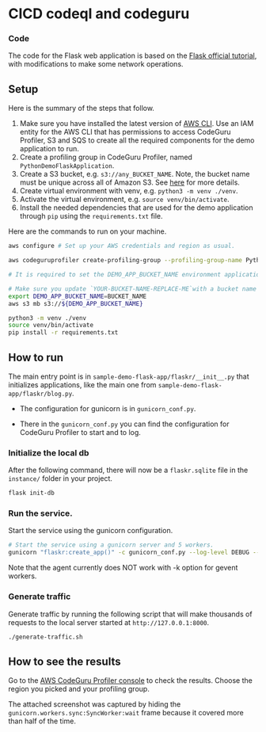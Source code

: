 # CICD codeql and codeguru

### Code

The code for the Flask web application is based on the [Flask official tutorial](https://flask.palletsprojects.com/en/1.1.x/tutorial/), with modifications to make some network operations.

## Setup

Here is the summary of the steps that follow.

1. Make sure you have installed the latest version of [AWS CLI](https://docs.aws.amazon.com/cli/latest/userguide/cli-chap-welcome.html).
Use an IAM entity for the AWS CLI that has permissions to access CodeGuru Profiler, S3 and SQS to create all the required components for the demo application to run.
2. Create a profiling group in CodeGuru Profiler, named `PythonDemoFlaskApplication`.
3. Create a S3 bucket, e.g. `s3://any_BUCKET_NAME`. Note, the bucket name must be unique across all of Amazon S3.
See [here](https://docs.aws.amazon.com/cli/latest/reference/s3/mb.html) for more details.
5. Create virtual environment with venv, e.g. `python3 -m venv ./venv`.
6. Activate the virtual environment, e.g. `source venv/bin/activate`.
7. Install the needed dependencies that are used for the demo application through `pip` using the `requirements.txt` file.

Here are the commands to run on your machine.

```bash
aws configure # Set up your AWS credentials and region as usual.
```

```bash
aws codeguruprofiler create-profiling-group --profiling-group-name PythonDemoFlaskApplication

# It is required to set the DEMO_APP_BUCKET_NAME environment applications for later running the demo application.

# Make sure you update `YOUR-BUCKET-NAME-REPLACE-ME`with a bucket name that is unique across all of Amazon S3.
export DEMO_APP_BUCKET_NAME=BUCKET_NAME
aws s3 mb s3://${DEMO_APP_BUCKET_NAME}
```

```bash
python3 -m venv ./venv
source venv/bin/activate
pip install -r requirements.txt
```

## How to run

The main entry point is in `sample-demo-flask-app/flaskr/__init__.py` that initializes applications, like the main one from `sample-demo-flask-app/flaskr/blog.py`.

* The configuration for gunicorn is in `gunicorn_conf.py`.

* There in the `gunicorn_conf.py` you can find the configuration for CodeGuru Profiler to start and to log.

### Initialize the local db

After the following command, there will now be a `flaskr.sqlite` file in the `instance/` folder in your project.
````bash
flask init-db
````

### Run the service.

Start the service using the gunicorn configuration.
```bash
# Start the service using a gunicorn server and 5 workers.
gunicorn "flaskr:create_app()" -c gunicorn_conf.py --log-level DEBUG --workers=5
```

Note that the agent currently does NOT work with -k option for gevent workers.

### Generate traffic

Generate traffic by running the following script that will make thousands of requests to the local server started at `http://127.0.0.1:8000`.
```bash
./generate-traffic.sh
```

## How to see the results

Go to the [AWS CodeGuru Profiler console](https://console.aws.amazon.com/codeguru/profiler) to check the results. Choose the region you picked and your profiling group.

The attached screenshot was captured by hiding the `gunicorn.workers.sync:SyncWorker:wait` frame because it covered more than half of the time.
```
